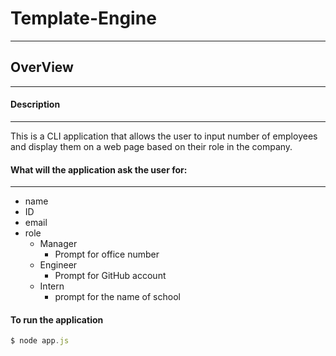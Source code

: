 # Template-Engine
------------------------------------------------------------------------

## OverView
------------------------------------------------------------------------

#### Description
-----------------

This is a CLI application that allows the user to input number of employees and display them on a web page based on their role in the company.

#### What will the application ask the user for:
------------------------------------------------

* name
* ID
* email
* role
    * Manager
        * Prompt for office number
    * Engineer
        * Prompt for GitHub account
    * Intern
        * prompt for the name of school

#### To run the application

```javascript
$ node app.js
```
